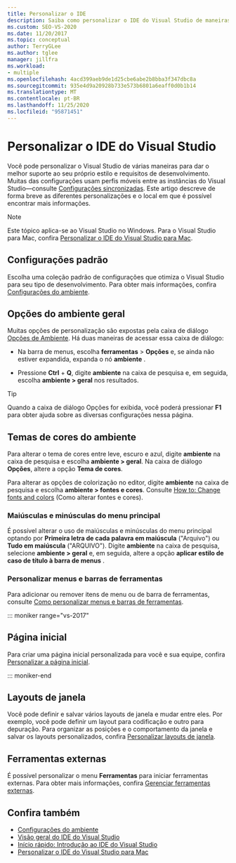 ```yaml
---
title: Personalizar o IDE
description: Saiba como personalizar o IDE do Visual Studio de maneiras que melhor ofereça suporte ao seu próprio estilo e requisitos de desenvolvimento.
ms.custom: SEO-VS-2020
ms.date: 11/20/2017
ms.topic: conceptual
author: TerryGLee
ms.author: tglee
manager: jillfra
ms.workload:
- multiple
ms.openlocfilehash: 4acd399aeb9de1d25cbe6abe2b8bba3f347dbc8a
ms.sourcegitcommit: 935e4d9a20928b733e573b6801a6eaff0d0b1b14
ms.translationtype: MT
ms.contentlocale: pt-BR
ms.lasthandoff: 11/25/2020
ms.locfileid: "95871451"
---
```

# <a name="personalize-the-visual-studio-ide"></a>Personalizar o IDE do Visual Studio

Você pode personalizar o Visual Studio de várias maneiras para dar o melhor suporte ao seu próprio estilo e requisitos de desenvolvimento. Muitas das configurações usam perfis móveis entre as instâncias do Visual Studio&mdash;consulte [Configurações sincronizadas](../ide/synchronized-settings-in-visual-studio.md). Este artigo descreve de forma breve as diferentes personalizações e o local em que é possível encontrar mais informações.

> [!NOTE]
> Este tópico aplica-se ao Visual Studio no Windows. Para o Visual Studio para Mac, confira [Personalizar o IDE do Visual Studio para Mac](/visualstudio/mac/customizing-the-ide).

## <a name="default-settings"></a>Configurações padrão

Escolha uma coleção padrão de configurações que otimiza o Visual Studio para seu tipo de desenvolvimento. Para obter mais informações, confira [Configurações do ambiente](environment-settings.md).

## <a name="general-environment-options"></a>Opções do ambiente geral

Muitas opções de personalização são expostas pela caixa de diálogo [Opções de Ambiente](../ide/reference/general-environment-options-dialog-box.md). Há duas maneiras de acessar essa caixa de diálogo:

- Na barra de menus, escolha **ferramentas**  >  **Opções** e, se ainda não estiver expandida, expanda o nó **ambiente** .

- Pressione **Ctrl** + **Q**, digite **ambiente** na caixa de pesquisa e, em seguida, escolha **ambiente > geral** nos resultados.

> [!TIP]
> Quando a caixa de diálogo Opções for exibida, você poderá pressionar **F1** para obter ajuda sobre as diversas configurações nessa página.

## <a name="environment-color-themes"></a>Temas de cores do ambiente

Para alterar o tema de cores entre leve, escuro e azul, digite **ambiente** na caixa de pesquisa e escolha **ambiente > geral**. Na caixa de diálogo **Opções**, altere a opção **Tema de cores**.

Para alterar as opções de colorização no editor, digite **ambiente** na caixa de pesquisa e escolha **ambiente > fontes e cores**. Consulte [How to: Change fonts and colors](../ide/how-to-change-fonts-and-colors-in-visual-studio.md) (Como alterar fontes e cores).

### <a name="main-menu-casing"></a>Maiúsculas e minúsculas do menu principal

É possível alterar o uso de maiúsculas e minúsculas do menu principal optando por **Primeira letra de cada palavra em maiúscula** ("Arquivo") ou **Tudo em maiúscula** ("ARQUIVO"). Digite **ambiente** na caixa de pesquisa, selecione **ambiente > geral** e, em seguida, altere a opção **aplicar estilo de caso de título à barra de menus** .

### <a name="customize-menus-and-toolbars"></a>Personalizar menus e barras de ferramentas

Para adicionar ou remover itens de menu ou de barra de ferramentas, consulte [Como personalizar menus e barras de ferramentas](../ide/how-to-customize-menus-and-toolbars-in-visual-studio.md).

::: moniker range="vs-2017"

## <a name="start-page"></a>Página inicial

Para criar uma página inicial personalizada para você e sua equipe, confira [Personalizar a página inicial](../ide/customizing-the-start-page-for-visual-studio.md).

::: moniker-end

## <a name="window-layouts"></a>Layouts de janela

Você pode definir e salvar vários layouts de janela e mudar entre eles. Por exemplo, você pode definir um layout para codificação e outro para depuração. Para organizar as posições e o comportamento da janela e salvar os layouts personalizados, confira [Personalizar layouts de janela](../ide/customizing-window-layouts-in-visual-studio.md).

## <a name="external-tools"></a>Ferramentas externas

É possível personalizar o menu **Ferramentas** para iniciar ferramentas externas. Para obter mais informações, confira [Gerenciar ferramentas externas](../ide/managing-external-tools.md).

## <a name="see-also"></a>Confira também

- [Configurações do ambiente](environment-settings.md)
- [Visão geral do IDE do Visual Studio](../get-started/visual-studio-ide.md)
- [Início rápido: Introdução ao IDE do Visual Studio](../ide/quickstart-ide-orientation.md)
- [Personalizar o IDE do Visual Studio para Mac](/visualstudio/mac/customizing-the-ide)
